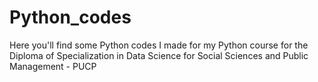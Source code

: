 # Python_codes
Here you'll find some Python codes I made for my Python course for the Diploma of Specialization in Data Science for Social Sciences and Public Management - PUCP
